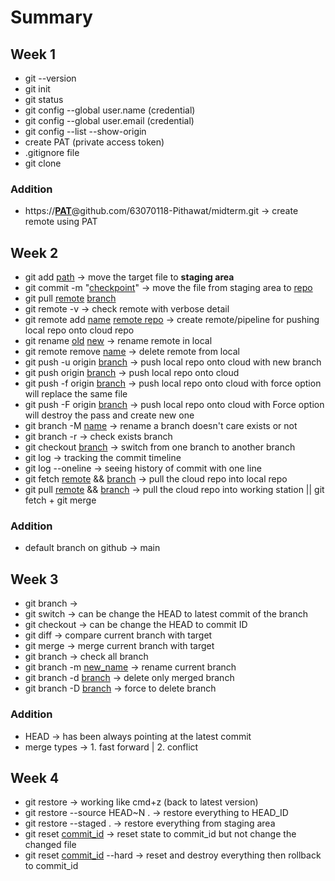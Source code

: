 # Summary

## Week 1

-   git --version
-   git init
-   git status
-   git config --global user.name (credential)
-   git config --global user.email (credential)
-   git config --list --show-origin
-   create PAT (private access token)
-   .gitignore file
-   git clone

### Addition

-   https://<u><b>PAT</b></u>@github.com/63070118-Pithawat/midterm.git -> create remote using PAT

## Week 2

-   git add <u>path</u> -> move the target file to <b>staging area</b>
-   git commit -m "<u>checkpoint</u>" -> move the file from staging area to <u>repo</u>
-   git pull <u>remote</u> <u>branch</u>
-   git remote -v -> check remote with verbose detail
-   git remote add <u>name</u> <u>remote repo</u> -> create remote/pipeline for pushing local repo onto cloud repo
-   git rename <u>old</u> <u>new</u> -> rename remote in local
-   git remote remove <u>name</u> -> delete remote from local
-   git push -u origin <u>branch</u> -> push local repo onto cloud with new branch
-   git push origin <u>branch</u> -> push local repo onto cloud
-   git push -f origin <u>branch</u> -> push local repo onto cloud with force option will replace the same file
-   git push -F origin <u>branch</u> -> push local repo onto cloud with Force option will destroy the pass and create new one
-   git branch -M <u>name</u> -> rename a branch doesn't care exists or not
-   git branch -r -> check exists branch
-   git checkout <u>branch</u> -> switch from one branch to another branch
- git log -> tracking the commit timeline
- git log --oneline -> seeing history of commit with one line
- git fetch <u>remote</u> && <u>branch</u> -> pull the cloud repo into local repo
- git pull <u>remote</u> && <u>branch</u> -> pull the cloud repo into working station || git fetch + git merge

### Addition
-   default branch on github -> main

## Week 3
- git branch ->
- git switch -> can be change the HEAD to latest commit of the branch
- git checkout -> can be change the HEAD to commit ID
- git diff -> compare current branch with target
- git merge -> merge current branch with target
- git branch -> check all branch
- git branch -m <u>new_name</u> -> rename current branch
- git branch -d <u>branch</u> -> delete only merged branch
- git branch -D <u>branch</u> -> force to delete branch
### Addition
- HEAD -> has been always pointing at the latest commit
- merge types -> 1. fast forward | 2. conflict

## Week 4
- git restore -> working like cmd+z (back to latest version)
- git restore --source HEAD~N . -> restore everything to HEAD_ID
- git restore --staged . -> restore everything from staging area
- git reset <u>commit_id</u> -> reset state to commit_id but not change the changed file
- git reset <u>commit_id</u> --hard -> reset and destroy everything then rollback to commit_id